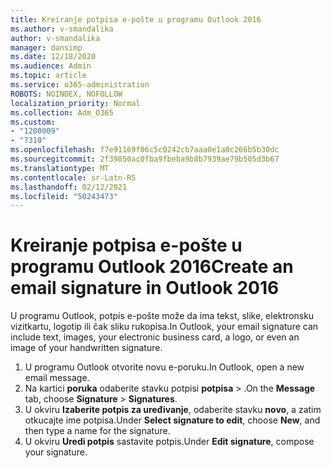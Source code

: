 ```yaml
---
title: Kreiranje potpisa e-pošte u programu Outlook 2016
ms.author: v-smandalika
author: v-smandalika
manager: dansimp
ms.date: 12/18/2020
ms.audience: Admin
ms.topic: article
ms.service: o365-administration
ROBOTS: NOINDEX, NOFOLLOW
localization_priority: Normal
ms.collection: Adm_O365
ms.custom:
- "1200009"
- "7310"
ms.openlocfilehash: f7e91169f06c5c0242cb7aaa0e1a0c266b5b30dc
ms.sourcegitcommit: 2f39850ac0fba9fbeba9b8b7939ae79b505d3b67
ms.translationtype: MT
ms.contentlocale: sr-Latn-RS
ms.lasthandoff: 02/12/2021
ms.locfileid: "50243473"
---
```

# <a name="create-an-email-signature-in-outlook-2016"></a><span data-ttu-id="7dd6b-102">Kreiranje potpisa e-pošte u programu Outlook 2016</span><span class="sxs-lookup"><span data-stu-id="7dd6b-102">Create an email signature in Outlook 2016</span></span>

<span data-ttu-id="7dd6b-103">U programu Outlook, potpis e-pošte može da ima tekst, slike, elektronsku vizitkartu, logotip ili čak sliku rukopisa.</span><span class="sxs-lookup"><span data-stu-id="7dd6b-103">In Outlook, your email signature can include text, images, your electronic business card, a logo, or even an image of your handwritten signature.</span></span>

1. <span data-ttu-id="7dd6b-104">U programu Outlook otvorite novu e-poruku.</span><span class="sxs-lookup"><span data-stu-id="7dd6b-104">In Outlook, open a new email message.</span></span>
2. <span data-ttu-id="7dd6b-105">Na kartici **poruka** odaberite stavku potpisi **potpisa**  >  .</span><span class="sxs-lookup"><span data-stu-id="7dd6b-105">On the **Message** tab, choose **Signature** > **Signatures**.</span></span>
3. <span data-ttu-id="7dd6b-106">U okviru **Izaberite potpis za uređivanje**, odaberite stavku **novo**, a zatim otkucajte ime potpisa.</span><span class="sxs-lookup"><span data-stu-id="7dd6b-106">Under **Select signature to edit**, choose **New**, and then type a name for the signature.</span></span>
4. <span data-ttu-id="7dd6b-107">U okviru **Uredi potpis** sastavite potpis.</span><span class="sxs-lookup"><span data-stu-id="7dd6b-107">Under **Edit signature**, compose your signature.</span></span>
